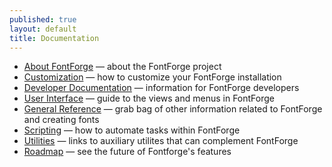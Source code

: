 ```yaml
---
published: true
layout: default
title: Documentation
---
```


* [About FontForge](../about/) &mdash; about the FontForge project
* [Customization](http://designwithfontforge.com/en-US/Configuring_FontForge.html) &mdash; how to customize your FontForge installation
* [Developer Documentation](developers) &mdash; information for FontForge developers
* [User Interface](interface) &mdash; guide to the views and menus in FontForge
* [General Reference](reference) &mdash; grab bag of other information related to FontForge and creating fonts
* [Scripting](scripting) &mdash; how to automate tasks within FontForge
* [Utilities](utilities) &mdash; links to auxiliary utilites that can complement FontForge
* [Roadmap](../about/roadmap) &mdash; see the future of Fontforge's features
